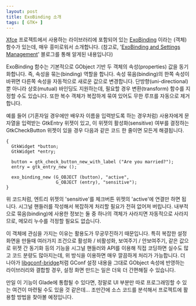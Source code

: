 ```yaml
---
layout: post
title: ExoBinding 소개
tags: [ GTK+ ]
---
```


[Xfce](http://www.xfce.org/) 프로젝트에서 사용하는 라이브러리에 포함되어 있는 [ExoBinding](http://www.xfce.org/documentation/api/exo/exo-Binding-Properties-Functions.html) 이라는 (객체)함수가 있는데, 매우 흥미로워서 소개합니다. (참고로, '[ExoBinding and Settings Management](http://mbarnes.livejournal.com/1899.html)' 블로그를 통해 알게된 내용입니다)

ExoBinding 함수는 기본적으로 GObject 기반 두 객체의 속성(properties) 값을 동기화합니다. 즉, 속성을 묶는(binding) 역할을 합니다. 속성 묶음(binding)의 한쪽 속성이 바뀌면 다른쪽 속성을 자동적으로 새로운 값으로 변경합니다. 단방향(uni-directional) 뿐 아니라 상호(mutual) 바인딩도 지원하는데, 필요할 경우 변환(transform) 함수를 지정할 수도 있습니다. 또한 복수 객체가 복잡하게 묶여 있어도 무한 루프를 자동으로 제거합니다.

예를 들어 (기혼자일 경우에만 배우자 이름을 입력받도록 하는 경우처럼) 사용자에게 문자열을 입력받는 GtkEntry 위젯이 있고, 이 위젯의 활성화(sensitive) 여부를 결정하는 GtkCheckButton 위젯이 있을 경우 다음과 같은 코드 한 줄이면 모든게 해결됩니다.

    {
      GtkWidget *button;
      GtkWidget *entry;

      button = gtk_check_button_new_with_label ("Are you married?");
      entry = gtk_entry_new ();

      exo_binding_new (G_OBJECT (button), "active",
                       G_OBJECT (entry), "sensitive");
    }

위 코드처럼, 엔트리 위젯의 'sensitive'를 체크버튼 위젯의 'active'에 연결만 하면 됩니다. 시그널 핸들러를 작성해서 복잡하게 처리할 필요가 전혀 없어져 버립니다. 내부적으로 묶음(binding)에 사용한 정보는 둘 중 하나의 객체가 사라지면 자동적으로 사라지므로, 메모리 누수를 걱정할 필요도 없습니다.

이 객체에 관심을 가지는 이유는 활용도가 무궁무진하기 때문입니다. 특히 복잡한 설정 화면을 만들때 여러가지 조건으로 활성화 / 비활성화, 보여주기 / 안보여주기, 같은 값으로 위젯 간 동기화 등의 기능을 시그널 핸들러와 API를 이용해 직접 코딩하면 실수도 많고 코드 분량도 많아지는데, 위 방식을 이용하면 매우 깔끔하게 처리가 가능합니다. 더 나아가 [libgconf-bridge](http://wiki.openmoko.org/wiki/Libgconf-bridge)처럼 GConf 설정 내용을 그대로 GObject 속성에 반영하는 라이브러리와 결합할 경우, 설정 화면 만드는 일은 더욱 더 간편해질 수 있습니다.

만일 이 기능이 Glade에 통합될 수 있다면, 정말로 UI 부분만 따로 프로그래밍할 수 있는 여건이 마련될 수도 있을 것 같은데... 조만간에 소스 코드를 분석해서 프로젝트에 활용할 방법을 찾아볼 예정입니다.
